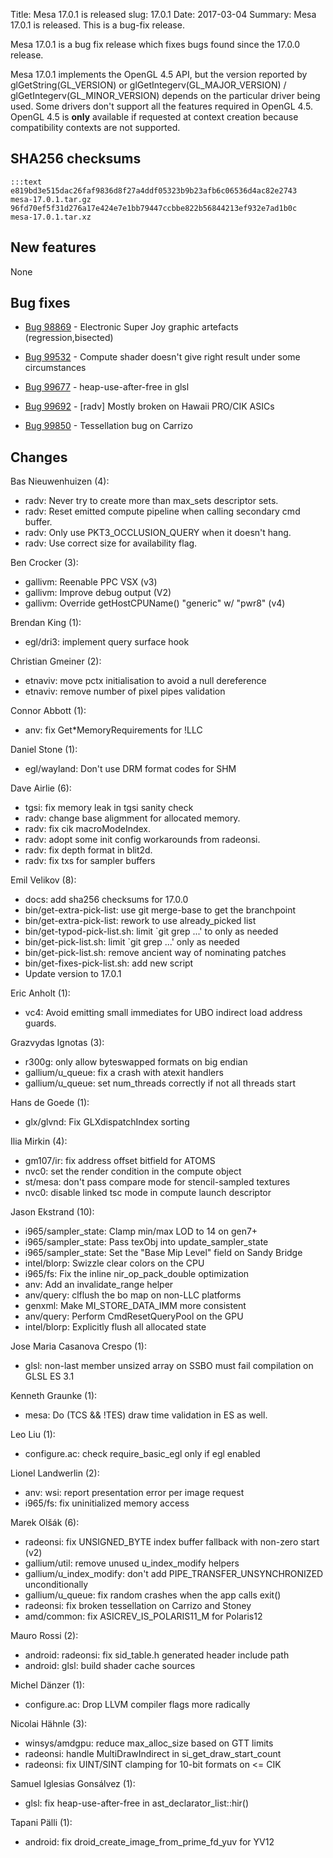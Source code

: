 Title: Mesa 17.0.1 is released
slug: 17.0.1
Date: 2017-03-04
Summary: Mesa 17.0.1 is released. This is a bug-fix release.

Mesa 17.0.1 is a bug fix release which fixes bugs found since the 17.0.0 release.


Mesa 17.0.1 implements the OpenGL 4.5 API, but the version reported by
glGetString(GL_VERSION) or glGetIntegerv(GL_MAJOR_VERSION) /
glGetIntegerv(GL_MINOR_VERSION) depends on the particular driver being used.
Some drivers don't support all the features required in OpenGL 4.5.  OpenGL
4.5 is **only** available if requested at context creation
because compatibility contexts are not supported.


## SHA256 checksums

    :::text
    e819bd3e515dac26faf9836d8f27a4ddf05323b9b23afb6c06536d4ac82e2743  mesa-17.0.1.tar.gz
    96fd70ef5f31d276a17e424e7e1bb79447ccbbe822b56844213ef932e7ad1b0c  mesa-17.0.1.tar.xz

## New features

None


## Bug fixes

* [Bug 98869][1] - Electronic Super Joy graphic artefacts (regression,bisected)

* [Bug 99532][2] - Compute shader doesn't give right result under some circumstances

* [Bug 99677][3] - heap-use-after-free in glsl

* [Bug 99692][4] - [radv] Mostly broken on Hawaii PRO/CIK ASICs

* [Bug 99850][5] - Tessellation bug on Carrizo


## Changes

Bas Nieuwenhuizen (4):

* radv: Never try to create more than max_sets descriptor sets.
* radv: Reset emitted compute pipeline when calling secondary cmd buffer.
* radv: Only use PKT3_OCCLUSION_QUERY when it doesn't hang.
* radv: Use correct size for availability flag.


Ben Crocker (3):

* gallivm: Reenable PPC VSX (v3)
* gallivm: Improve debug output (V2)
* gallivm: Override getHostCPUName() "generic" w/ "pwr8" (v4)


Brendan King (1):

* egl/dri3: implement query surface hook


Christian Gmeiner (2):

* etnaviv: move pctx initialisation to avoid a null dereference
* etnaviv: remove number of pixel pipes validation


Connor Abbott (1):

* anv: fix Get*MemoryRequirements for !LLC


Daniel Stone (1):

* egl/wayland: Don't use DRM format codes for SHM

Dave Airlie (6):

* tgsi: fix memory leak in tgsi sanity check
* radv: change base aligmment for allocated memory.
* radv: fix cik macroModeIndex.
* radv: adopt some init config workarounds from radeonsi.
* radv: fix depth format in blit2d.
* radv: fix txs for sampler buffers


Emil Velikov (8):

* docs: add sha256 checksums for 17.0.0
* bin/get-extra-pick-list: use git merge-base to get the branchpoint
* bin/get-extra-pick-list: rework to use already_picked list
* bin/get-typod-pick-list.sh: limit `git grep ...' to only as needed
* bin/get-pick-list.sh: limit `git grep ...' only as needed
* bin/get-pick-list.sh: remove ancient way of nominating patches
* bin/get-fixes-pick-list.sh: add new script
* Update version to 17.0.1


Eric Anholt (1):

* vc4: Avoid emitting small immediates for UBO indirect load address guards.


Grazvydas Ignotas (3):

* r300g: only allow byteswapped formats on big endian
* gallium/u_queue: fix a crash with atexit handlers
* gallium/u_queue: set num_threads correctly if not all threads start


Hans de Goede (1):

* glx/glvnd: Fix GLXdispatchIndex sorting


Ilia Mirkin (4):

* gm107/ir: fix address offset bitfield for ATOMS
* nvc0: set the render condition in the compute object
* st/mesa: don't pass compare mode for stencil-sampled textures
* nvc0: disable linked tsc mode in compute launch descriptor


Jason Ekstrand (10):

* i965/sampler_state: Clamp min/max LOD to 14 on gen7+
* i965/sampler_state: Pass texObj into update_sampler_state
* i965/sampler_state: Set the "Base Mip Level" field on Sandy Bridge
* intel/blorp: Swizzle clear colors on the CPU
* i965/fs: Fix the inline nir_op_pack_double optimization
* anv: Add an invalidate_range helper
* anv/query: clflush the bo map on non-LLC platforms
* genxml: Make MI_STORE_DATA_IMM more consistent
* anv/query: Perform CmdResetQueryPool on the GPU
* intel/blorp: Explicitly flush all allocated state


Jose Maria Casanova Crespo (1):

* glsl: non-last member unsized array on SSBO must fail compilation on GLSL ES 3.1


Kenneth Graunke (1):

* mesa: Do (TCS &amp;&amp; !TES) draw time validation in ES as well.


Leo Liu (1):

* configure.ac: check require_basic_egl only if egl enabled


Lionel Landwerlin (2):

* anv: wsi: report presentation error per image request
* i965/fs: fix uninitialized memory access


Marek Olšák (6):

* radeonsi: fix UNSIGNED_BYTE index buffer fallback with non-zero start (v2)
* gallium/util: remove unused u_index_modify helpers
* gallium/u_index_modify: don't add PIPE_TRANSFER_UNSYNCHRONIZED unconditionally
* gallium/u_queue: fix random crashes when the app calls exit()
* radeonsi: fix broken tessellation on Carrizo and Stoney
* amd/common: fix ASICREV_IS_POLARIS11_M for Polaris12


Mauro Rossi (2):

* android: radeonsi: fix sid_table.h generated header include path
* android: glsl: build shader cache sources


Michel Dänzer (1):

* configure.ac: Drop LLVM compiler flags more radically


Nicolai Hähnle (3):

* winsys/amdgpu: reduce max_alloc_size based on GTT limits
* radeonsi: handle MultiDrawIndirect in si_get_draw_start_count
* radeonsi: fix UINT/SINT clamping for 10-bit formats on &lt;= CIK


Samuel Iglesias Gonsálvez (1):

* glsl: fix heap-use-after-free in ast_declarator_list::hir()


Tapani Pälli (1):

* android: fix droid_create_image_from_prime_fd_yuv for YV12


[1]: https://bugs.freedesktop.org/show_bug.cgi?id=98869
[2]: https://bugs.freedesktop.org/show_bug.cgi?id=99532
[3]: https://bugs.freedesktop.org/show_bug.cgi?id=99677
[4]: https://bugs.freedesktop.org/show_bug.cgi?id=99692
[5]: https://bugs.freedesktop.org/show_bug.cgi?id=99850
